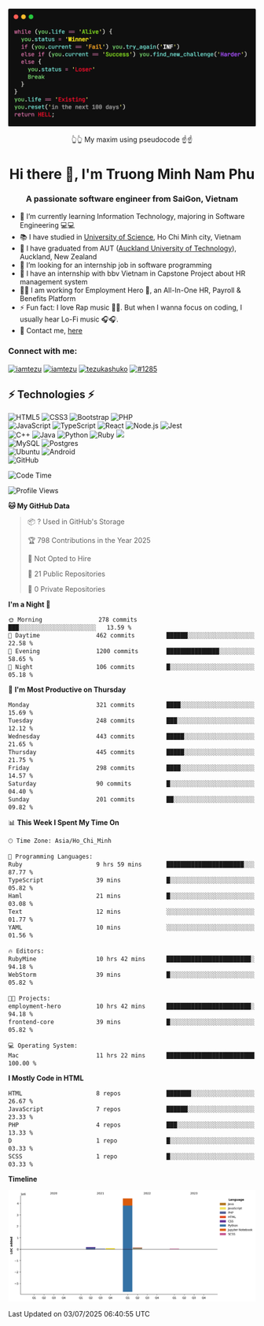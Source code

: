 
<!--
**tezukashuko/tezukashuko** is a ✨ _special_ ✨ repository because its `README.md` (this file) appears on your GitHub profile.
Here are some ideas to get you started:
- 🔭 I’m currently working on ... -->
![image](https://github.com/tezukashuko/tezukashuko/blob/main/maxim.png)
<p align="center">👆👆 My maxim using pseudocode ☝☝</p>
<h1 align="center">Hi there 👋, I'm Truong Minh Nam Phu</h1>
<h3 align="center">A passionate software engineer from SaiGon, Vietnam</h3>

- 🌱 I’m currently learning Information Technology, majoring in Software Engineering 💻💻
- 📚 I have studied in [University of Science](https://www.hcmus.edu.vn/), Ho Chi Minh city, Vietnam 
- 🛫 I have graduated from AUT ([Auckland University of Technology](https://www.aut.ac.nz/)), Auckland, New Zealand 
- 👯 I’m looking for an internship job in software programming 
- 🔭 I have an internship with bbv Vietnam in Capstone Project about HR management system
- 🧑‍💻 I am working for Employment Hero 🦄, an All-In-One HR, Payroll & Benefits Platform
- ⚡ Fun fact: I love Rap music 🤟🤟. But when I wanna focus on coding, I usually hear Lo-Fi music 🎧🎧.
- 📧 Contact me, <a href="mailto:tmnphu2210@gmail.com">here</a>

<h3 align="left">Connect with me:</h3>
<p align="left">
<a href="https://linkedin.com/in/tmnphu2210" target="blank"><img align="center" src="https://raw.githubusercontent.com/rahuldkjain/github-profile-readme-generator/master/src/images/icons/Social/linked-in-alt.svg" alt="iamtezu" height="30" width="40" /></a>
<a href="https://fb.com/iamtezu" target="blank"><img align="center" src="https://raw.githubusercontent.com/rahuldkjain/github-profile-readme-generator/master/src/images/icons/Social/facebook.svg" alt="iamtezu" height="30" width="40" /></a>
<a href="https://www.hackerrank.com/tezukashuko" target="blank"><img align="center" src="https://raw.githubusercontent.com/rahuldkjain/github-profile-readme-generator/master/src/images/icons/Social/hackerrank.svg" alt="tezukashuko" height="30" width="40" /></a>
<a href="https://discord.gg/#1285" target="blank"><img align="center" src="https://raw.githubusercontent.com/rahuldkjain/github-profile-readme-generator/master/src/images/icons/Social/discord.svg" alt="#1285" height="30" width="40" /></a>
</p>

## ⚡ Technologies ⚡
<span>
<img alt="HTML5" src="https://img.shields.io/badge/html5-%23E34F26.svg?style=for-the-badge&logo=html5&logoColor=white"/>
<img alt="CSS3" src="https://img.shields.io/badge/css3-%231572B6.svg?style=for-the-badge&logo=css3&logoColor=white"/>
<img alt="Bootstrap" src="https://img.shields.io/badge/bootstrap-%23563D7C.svg?style=for-the-badge&logo=bootstrap&logoColor=white"/>
<img alt="PHP" src="https://img.shields.io/badge/php-%23777BB4.svg?style=for-the-badge&logo=php&logoColor=white"/>
<br>
  <img alt="JavaScript" src="https://img.shields.io/badge/javascript-%23323330.svg?style=for-the-badge&logo=javascript&logoColor=%23F7DF1E"/>
  <img src="https://img.shields.io/badge/typescript-%23007acc.svg?logo=typescript&logoColor=white&style=for-the-badge" alt="TypeScript" />
<img alt="React" src="https://img.shields.io/badge/react-%2320232a.svg?style=for-the-badge&logo=react&logoColor=%2361DAFB"/>
  <img src="https://img.shields.io/badge/node.js-%2343853d.svg?logo=node.js&logoColor=white&style=for-the-badge" alt="Node.js" />
  <img src="https://img.shields.io/badge/jest-%231BC115.svg?logo=jest&logoColor=white&style=for-the-badge" alt="Jest" />
  <br>
<img alt="C++" src="https://img.shields.io/badge/c++-%2300599C.svg?style=for-the-badge&logo=c%2B%2B&logoColor=white"/>
<img alt="Java" src="https://img.shields.io/badge/java-%23ED8B00.svg?style=for-the-badge&logo=java&logoColor=white"/>
<img alt="Python" src="https://img.shields.io/badge/python-%2314354C.svg?style=for-the-badge&logo=python&logoColor=white"/>
  <img src="https://img.shields.io/badge/ruby-%23cc342d.svg?logo=ruby&logoColor=white&style=for-the-badge" alt="Ruby" />
  <img src="https://img.shields.io/badge/Ruby_on_Rails-CC0000?style=for-the-badge&logo=ruby-on-rails&logoColor=white' alt="ror" />
<br>
<img alt="MySQL" src="https://img.shields.io/badge/MySQL-005C84?style=for-the-badge&logo=mysql&logoColor=white"/>
  
<img alt="Postgres" src="https://img.shields.io/badge/PostgreSQL-316192?style=for-the-badge&logo=postgresql&logoColor=white"/>
<br>
<img src="https://img.shields.io/badge/Ubuntu-E95420?style=for-the-badge&logo=ubuntu&logoColor=white" alt="Ubuntu" />
<img src="https://img.shields.io/badge/Android-3DDC84?style=for-the-badge&logo=android&logoColor=white" alt="Android" />
<br>

<img alt="GitHub" src="https://img.shields.io/badge/github-%23121011.svg?style=for-the-badge&logo=github&logoColor=white"/>

</span>

<!--START_SECTION:waka-->
![Code Time](http://img.shields.io/badge/Code%20Time-461%20hrs%2018%20mins-blue)

![Profile Views](http://img.shields.io/badge/Profile%20Views-0-blue)

**🐱 My GitHub Data** 

> 📦 ? Used in GitHub's Storage 
 > 
> 🏆 798 Contributions in the Year 2025
 > 
> 🚫 Not Opted to Hire
 > 
> 📜 21 Public Repositories 
 > 
> 🔑 0 Private Repositories 
 > 
**I'm a Night 🦉** 

```text
🌞 Morning                278 commits         ███░░░░░░░░░░░░░░░░░░░░░░   13.59 % 
🌆 Daytime                462 commits         ██████░░░░░░░░░░░░░░░░░░░   22.58 % 
🌃 Evening                1200 commits        ███████████████░░░░░░░░░░   58.65 % 
🌙 Night                  106 commits         █░░░░░░░░░░░░░░░░░░░░░░░░   05.18 % 
```
📅 **I'm Most Productive on Thursday** 

```text
Monday                   321 commits         ████░░░░░░░░░░░░░░░░░░░░░   15.69 % 
Tuesday                  248 commits         ███░░░░░░░░░░░░░░░░░░░░░░   12.12 % 
Wednesday                443 commits         █████░░░░░░░░░░░░░░░░░░░░   21.65 % 
Thursday                 445 commits         █████░░░░░░░░░░░░░░░░░░░░   21.75 % 
Friday                   298 commits         ████░░░░░░░░░░░░░░░░░░░░░   14.57 % 
Saturday                 90 commits          █░░░░░░░░░░░░░░░░░░░░░░░░   04.40 % 
Sunday                   201 commits         ██░░░░░░░░░░░░░░░░░░░░░░░   09.82 % 
```


📊 **This Week I Spent My Time On** 

```text
🕑︎ Time Zone: Asia/Ho_Chi_Minh

💬 Programming Languages: 
Ruby                     9 hrs 59 mins       ██████████████████████░░░   87.77 % 
TypeScript               39 mins             █░░░░░░░░░░░░░░░░░░░░░░░░   05.82 % 
Haml                     21 mins             █░░░░░░░░░░░░░░░░░░░░░░░░   03.08 % 
Text                     12 mins             ░░░░░░░░░░░░░░░░░░░░░░░░░   01.77 % 
YAML                     10 mins             ░░░░░░░░░░░░░░░░░░░░░░░░░   01.56 % 

🔥 Editors: 
RubyMine                 10 hrs 42 mins      ████████████████████████░   94.18 % 
WebStorm                 39 mins             █░░░░░░░░░░░░░░░░░░░░░░░░   05.82 % 

🐱‍💻 Projects: 
employment-hero          10 hrs 42 mins      ████████████████████████░   94.18 % 
frontend-core            39 mins             █░░░░░░░░░░░░░░░░░░░░░░░░   05.82 % 

💻 Operating System: 
Mac                      11 hrs 22 mins      █████████████████████████   100.00 % 
```

**I Mostly Code in HTML** 

```text
HTML                     8 repos             ███████░░░░░░░░░░░░░░░░░░   26.67 % 
JavaScript               7 repos             ██████░░░░░░░░░░░░░░░░░░░   23.33 % 
PHP                      4 repos             ███░░░░░░░░░░░░░░░░░░░░░░   13.33 % 
D                        1 repo              █░░░░░░░░░░░░░░░░░░░░░░░░   03.33 % 
SCSS                     1 repo              █░░░░░░░░░░░░░░░░░░░░░░░░   03.33 % 
```



**Timeline**

![Lines of Code chart](https://raw.githubusercontent.com/tmnphu2210/tmnphu2210/main/assets/bar_graph.png)


 Last Updated on 03/07/2025 06:40:55 UTC
<!--END_SECTION:waka-->



